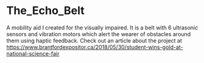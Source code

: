 # The_Echo_Belt
A mobility aid I created for the visually impaired. It is a belt with 6 ultrasonic sensors and vibration motors which alert the wearer of obstacles around them using haptic feedback. Check out an article about the project at https://www.brantfordexpositor.ca/2018/05/30/student-wins-gold-at-national-science-fair
